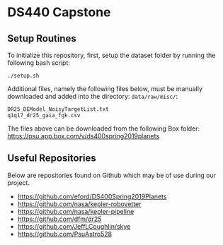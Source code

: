 # DS440 Capstone

## Setup Routines
To initialize this repository, first, setup the dataset folder by running the following bash script:
```
./setup.sh
```

Additional files, namely the following files below, must be manually downloaded and added into the directory: `data/raw/misc/`:
```
DR25_DEModel_NoisyTargetList.txt
q1q17_dr25_gaia_fgk.csv
```

The files above can be downloaded from the following Box folder: https://psu.app.box.com/v/ds400spring2019planets

## Useful Repositories
Below are repositories found on Github which may be of use during our project.
* https://github.com/eford/DS400Spring2019Planets
* https://github.com/nasa/kepler-robovetter
* https://github.com/nasa/kepler-pipeline
* https://github.com/dfm/dr25
* https://github.com/JeffLCoughlin/skye
* https://github.com/PsuAstro528
